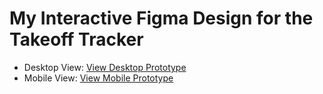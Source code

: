 # My Interactive Figma Design for the Takeoff Tracker
- Desktop View: [View Desktop Prototype](https://www.figma.com/proto/Nqnd6N2z0hHz7xhZbs6gXJ/Untitled?node-id=5-41&p=f&t=luOeLOdkKSL1Fn3e-0&scaling=min-zoom&content-scaling=fixed&page-id=0%3A1&starting-point-node-id=5%3A41)
- Mobile View: [View Mobile Prototype](https://www.figma.com/proto/3DLfBlc29lkAnVRdS4wDG9/Untitled?node-id=2-2&p=f&t=1Px57akMG5T2avNj-0&scaling=scale-down&content-scaling=fixed&page-id=0%3A1&starting-point-node-id=2%3A2&show-proto-sidebar=1)
